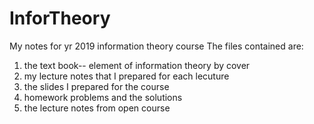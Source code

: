 # InforTheory
My notes for yr 2019 information theory course
The files contained are:
1. the text book-- element of information theory by cover
2. my lecture notes that I prepared for each lecuture 
3. the slides I prepared for the course 
4. homework problems and the solutions
5. the lecture notes from open course

